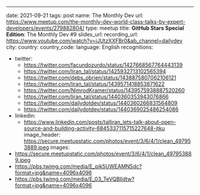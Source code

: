 ---
date: 2021-09-21
tags: post
name: The Monthly Dev
url: https://www.meetup.com/the-monthly-dev-world-class-talks-by-expert-developers/events/279882804/
type: meetup
title: **GitHub Stars Special Edition**: The Monthly Dev #9
slides_url: 
recording_url: https://www.youtube.com/watch?v=jJUtzXXFBr0&ab_channel=dailydev
city: 
country: 
country_code:
language: English
recognitions:
  - twitter:
    - https://twitter.com/facundozurdo/status/1427668567764443139
    - https://twitter.com/liran_tal/status/1425932713102565394
    - https://twitter.com/debs_obrien/status/1438875807062106121
    - https://twitter.com/liran_tal/status/1439571418853871622
    - https://twitter.com/NimrodKramer/status/1439575938887520260
    - https://twitter.com/liran_tal/status/1440360353943076866
    - https://twitter.com/dailydotdev/status/1440360266831564809
    - https://twitter.com/dailydotdev/status/1440369025486254086
  - linkedin:
    - https://www.linkedin.com/posts/talliran_lets-talk-about-open-source-and-building-activity-6845337115715227648-jtku
image_header: https://secure.meetupstatic.com/photos/event/3/6/4/1/clean_497953889.jpeg
images:
  - https://secure.meetupstatic.com/photos/event/3/6/4/1/clean_497953889.jpeg
  - https://pbs.twimg.com/media/E_pik5UWEAMN5dc?format=jpg&name=4096x4096
  - https://pbs.twimg.com/media/E_03_TeVQBIldtw?format=jpg&name=4096x4096
